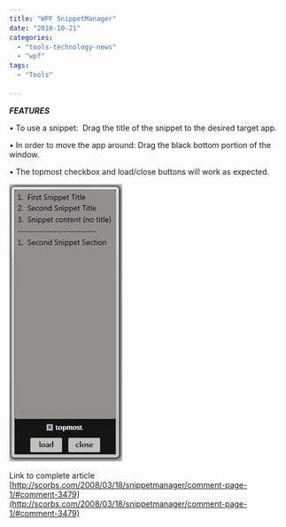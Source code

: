 ```yaml
---
title: "WPF SnippetManager"
date: "2010-10-21"
categories: 
  - "tools-technology-news"
  - "wpf"
tags: 
  - "Tools"

---
```


***FEATURES***

• To use a snippet:  Drag the title of the snippet to the desired target app.

• In order to move the app around: Drag the black bottom portion of the window.

• The topmost checkbox and load/close buttons will work as expected.

![](images/2331912497_7894e1a05f.jpg)

Link to complete article [](http://scorbs.com/2008/03/18/snippetmanager/comment-page-1/#comment-3479)[http://scorbs.com/2008/03/18/snippetmanager/comment-page-1/#comment-3479](http://scorbs.com/2008/03/18/snippetmanager/comment-page-1/#comment-3479)
